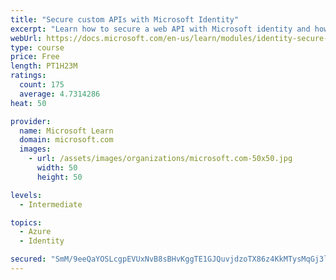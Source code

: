 ```yaml
---
title: "Secure custom APIs with Microsoft Identity"
excerpt: "Learn how to secure a web API with Microsoft identity and how to call it from another application."
webUrl: https://docs.microsoft.com/en-us/learn/modules/identity-secure-custom-api/
type: course
price: Free
length: PT1H23M
ratings:
  count: 175
  average: 4.7314286
heat: 50

provider:
  name: Microsoft Learn
  domain: microsoft.com
  images:
    - url: /assets/images/organizations/microsoft.com-50x50.jpg
      width: 50
      height: 50

levels:
  - Intermediate

topics:
  - Azure
  - Identity

secured: "SmM/9eeQaYOSLcgpEVUxNvB8sBHvKggTE1GJQuvjdzoTX86z4KkMTysMqGj3l72HgKYSmBA+heVzRbG3MWp+Lfe3cxba8JKCNVBNr+YomODE1HcwW95WYqgZFYqqwAbcsiDvXSHenIfPhVButsfVBRxGpsQKjAsCeCXumFPIPyQEsIuk3SaajmCOoWw8x0nncYVKbGPzKw9380OlH4oFhMnj9mim0lMkxVz4ImeFOSmayCVLMCc4X4J2HioNMU/iid3Ho0p/2hXX6RPa7tkS2dsLV2vY7Dq/7Iy7doEooAYarIME4c80mfJLN2gr17sV5vH92XO5Yp5tVWimvKG7zpTmIG9l6DZByUJJLESWd0mdjlWNVhqqbG8PnYz61U468021jGNsUhAXvg3KFyeEoyjpayHGSIyT/IXU0XemNZo=;rxzQbd8hHY/pwgeq4YwTzQ=="
---
```


